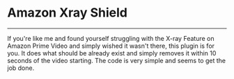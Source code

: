 # Amazon Xray Shield
---

If you're like me and found yourself struggling with the X-ray Feature on Amazon Prime Video and simply wished it wasn't there, this plugin is for you.  It does what should be already exist and simply removes it within 10 seconds of the video starting.  The code is very simple and seems to get the job done.
